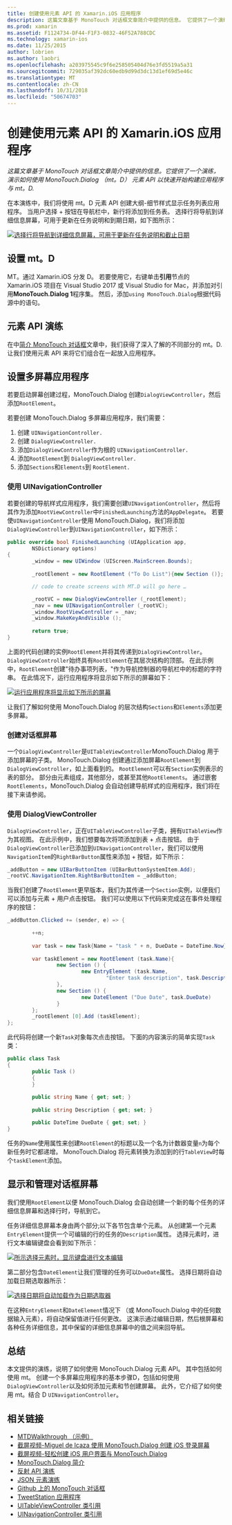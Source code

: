 ```yaml
---
title: 创建使用元素 API 的 Xamarin.iOS 应用程序
description: 这篇文章基于 MonoTouch 对话框文章简介中提供的信息。 它提供了一个演练，演示如何使用 MonoTouch.Dialog （mt。D） 元素 API 以快速开始构建应用程序与 mt。D.
ms.prod: xamarin
ms.assetid: F1124734-DF44-F1F3-0832-46F52A788CDC
ms.technology: xamarin-ios
ms.date: 11/25/2015
author: lobrien
ms.author: laobri
ms.openlocfilehash: a203975545c9f6e258505404d76e3fd5519a5a31
ms.sourcegitcommit: 729035af392dc60edb9d99d3dc13d1ef69d5e46c
ms.translationtype: MT
ms.contentlocale: zh-CN
ms.lasthandoff: 10/31/2018
ms.locfileid: "50674703"
---
```

# <a name="creating-a-xamarinios-application-using-the-elements-api"></a>创建使用元素 API 的 Xamarin.iOS 应用程序

_这篇文章基于 MonoTouch 对话框文章简介中提供的信息。它提供了一个演练，演示如何使用 MonoTouch.Dialog （mt。D） 元素 API 以快速开始构建应用程序与 mt。D._

在本演练中，我们将使用 mt。D 元素 API 创建大纲-细节样式显示任务列表应用程序。 当用户选择<span class="ui"> + </span>按钮在导航栏中，新行将添加到任务表。 选择行将导航到详细信息屏幕，可用于更新在任务说明和到期日期，如下图所示：

 [![](elements-api-walkthrough-images/01-task-list-app.png "选择行将导航到详细信息屏幕，可用于更新在任务说明和截止日期")](elements-api-walkthrough-images/01-task-list-app.png#lightbox)

 ## <a name="setting-up-mtd"></a>设置 mt。D

MT。通过 Xamarin.iOS 分发 D。 若要使用它，右键单击**引用**节点的 Xamarin.iOS 项目在 Visual Studio 2017 或 Visual Studio for Mac，并添加对引用**MonoTouch.Dialog 1**程序集。 然后，添加`using MonoTouch.Dialog`根据代码源中的语句。

## <a name="elements-api-walkthrough"></a>元素 API 演练

在中[简介 MonoTouch 对话框](~/ios/user-interface/monotouch.dialog/index.md)文章中，我们获得了深入了解的不同部分的 mt。D. 让我们使用元素 API 来将它们组合在一起放入应用程序。

## <a name="setting-up-the-multi-screen-application"></a>设置多屏幕应用程序

若要启动屏幕创建过程，MonoTouch.Dialog 创建`DialogViewController`，然后添加`RootElement`。

若要创建 MonoTouch.Dialog 多屏幕应用程序，我们需要：

1.  创建 `UINavigationController.`
1.  创建 `DialogViewController.`
1.  添加`DialogViewController`作为根的  `UINavigationController.` 
1.  添加`RootElement`到  `DialogViewController.`
1.  添加`Sections`和`Elements`到  `RootElement.` 

### <a name="using-a-uinavigationcontroller"></a>使用 UINavigationController

若要创建的导航样式应用程序，我们需要创建`UINavigationController`，然后将其作为添加`RootViewController`中`FinishedLaunching`方法的`AppDelegate`。 若要使`UINavigationController`使用 MonoTouch.Dialog，我们将添加`DialogViewController`到`UINavigationController`，如下所示：

```csharp
public override bool FinishedLaunching (UIApplication app, 
        NSDictionary options)
{
        _window = new UIWindow (UIScreen.MainScreen.Bounds);
            
        _rootElement = new RootElement ("To Do List"){new Section ()};

        // code to create screens with MT.D will go here …

        _rootVC = new DialogViewController (_rootElement);
        _nav = new UINavigationController (_rootVC);
        _window.RootViewController = _nav;
        _window.MakeKeyAndVisible ();
            
        return true;
}
```

上面的代码创建的实例`RootElement`并将其传递到`DialogViewController`。 `DialogViewController`始终具有`RootElement`在其层次结构的顶部。 在此示例中，`RootElement`创建"待办事项列表，"作为导航控制器的导航栏中的标题的字符串。 在此情况下，运行应用程序将显示如下所示的屏幕如下：

 [![](elements-api-walkthrough-images/02-to-do-list-screen-.png "运行应用程序将显示如下所示的屏幕")](elements-api-walkthrough-images/02-to-do-list-screen-.png#lightbox)

让我们了解如何使用 MonoTouch.Dialog 的层次结构`Sections`和`Elements`添加更多屏幕。

### <a name="creating-the-dialog-screens"></a>创建对话框屏幕

一个`DialogViewController`是`UITableViewController`MonoTouch.Dialog 用于添加屏幕的子类。 MonoTouch.Dialog 创建通过添加屏幕`RootElement`到`DialogViewController`，如上面看到的。 `RootElement`可以有`Section`实例表示的表的部分。
部分由元素组成，其他部分，或甚至其他`RootElements`。 通过嵌套`RootElements`，MonoTouch.Dialog 会自动创建导航样式的应用程序，我们将在接下来请参阅。

### <a name="using-dialogviewcontroller"></a>使用 DialogViewController

`DialogViewController`，正在`UITableViewController`子类，拥有`UITableView`作为其视图。 在此示例中，我们想要每次将项添加到表<span class="ui"> + </span>点击按钮。 由于`DialogViewController`已添加到`UINavigationController`，我们可以使用`NavigationItem`的`RightBarButton`属性来添加<span class="ui"> + </span>按钮，如下所示：

```csharp
_addButton = new UIBarButtonItem (UIBarButtonSystemItem.Add);
_rootVC.NavigationItem.RightBarButtonItem = _addButton;
```

当我们创建了`RootElement`更早版本，我们为其传递一个`Section`实例，以便我们可以添加与元素<span class="ui"> + </span>用户点击按钮。 我们可以使用以下代码来完成这在事件处理程序的按钮：

```csharp
_addButton.Clicked += (sender, e) => {
                
        ++n;
                
        var task = new Task{Name = "task " + n, DueDate = DateTime.Now};
                
        var taskElement = new RootElement (task.Name){
                new Section () {
                        new EntryElement (task.Name, 
                                "Enter task description", task.Description)
                },
                new Section () {
                        new DateElement ("Due Date", task.DueDate)
                }
        };
        _rootElement [0].Add (taskElement);
};
```

此代码将创建一个新`Task`对象每次点击按钮。 下面的内容演示的简单实现`Task`类：

```csharp
public class Task
{   
        public Task ()
        {
        }
        
        public string Name { get; set; }
        
        public string Description { get; set; }

        public DateTime DueDate { get; set; }
}
```

任务的`Name`使用属性来创建`RootElement`的标题以及一个名为计数器变量`n`为每个新任务时它都递增。 MonoTouch.Dialog 将元素转换为添加到的行`TableView`时每个`taskElement`添加。

## <a name="presenting-and-managing-dialog-screens"></a>显示和管理对话框屏幕

我们使用`RootElement`以便 MonoTouch.Dialog 会自动创建一个新的每个任务的详细信息屏幕和选择行时，导航到它。

任务详细信息屏幕本身由两个部分;以下各节包含单个元素。 从创建第一个元素`EntryElement`提供一个可编辑的行的任务的`Description`属性。 选择元素时，进行文本编辑键盘会看到如下所示：

 [![](elements-api-walkthrough-images/03-create-task.png "所示选择元素时，显示键盘进行文本编辑")](elements-api-walkthrough-images/03-create-task.png#lightbox)

第二部分包含`DateElement`让我们管理的任务可以`DueDate`属性。 选择日期将自动加载日期选取器所示：

 [![](elements-api-walkthrough-images/04-date-picker.png "选择日期将自动加载作为日期选取器")](elements-api-walkthrough-images/04-date-picker.png#lightbox)

在这种`EntryElement`和`DateElement`情况下 （或 MonoTouch.Dialog 中的任何数据输入元素），将自动保留值进行任何更改。 这演示通过编辑日期，然后根屏幕和各种任务详细信息，其中保留的详细信息屏幕中的值之间来回导航。

## <a name="summary"></a>总结

本文提供的演练，说明了如何使用 MonoTouch.Dialog 元素 API。 其中包括如何使用 mt。 创建一个多屏幕应用程序的基本步骤D，包括如何使用`DialogViewController`以及如何添加元素和节创建屏幕。 此外，它介绍了如何使用 mt。结合 D `UINavigationController`。

## <a name="related-links"></a>相关链接

- [MTDWalkthrough （示例）](https://developer.xamarin.com/samples/MTDWalkthrough/)
- [截屏视频-Miguel de Icaza 使用 MonoTouch.Dialog 创建 iOS 登录屏幕](http://youtu.be/3butqB1EG0c)
- [截屏视频-轻松创建 iOS 用户界面与 MonoTouch.Dialog](http://youtu.be/j7OC5r8ZkYg)
- [MonoTouch.Dialog 简介](~/ios/user-interface/monotouch.dialog/index.md)
- [反射 API 演练](~/ios/user-interface/monotouch.dialog/reflection-api-walkthrough.md)
- [JSON 元素演练](~/ios/user-interface/monotouch.dialog/json-element-walkthrough.md)
- [Github 上的 MonoTouch 对话框](https://github.com/migueldeicaza/MonoTouch.Dialog)
- [TweetStation 应用程序](https://github.com/migueldeicaza/TweetStation)
- [UITableViewController 类引用](http://developer.apple.com/library/ios/#DOCUMENTATION/UIKit/Reference/UITableViewController_Class/Reference/Reference.html)
- [UINavigationController 类引用](http://developer.apple.com/library/ios/#documentation/UIKit/Reference/UINavigationController_Class/Reference/Reference.html)
